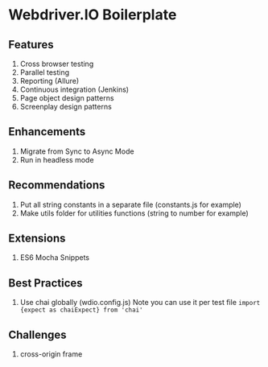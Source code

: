 # Webdriver.IO Boilerplate

## Features
1. Cross browser testing
2. Parallel testing
3. Reporting (Allure)
4. Continuous integration (Jenkins)
5. Page object design patterns
6. Screenplay design patterns

## Enhancements
1. Migrate from Sync to Async Mode
2. Run in headless mode

## Recommendations
1. Put all string constants in a separate file (constants.js for example)
2. Make utils folder for utilities functions (string to number for example)

## Extensions
1. ES6 Mocha Snippets

## Best Practices
1. Use chai globally (wdio.config.js) 
    Note you can use it per test file ```import {expect as chaiExpect} from 'chai'```

## Challenges
1. cross-origin frame




